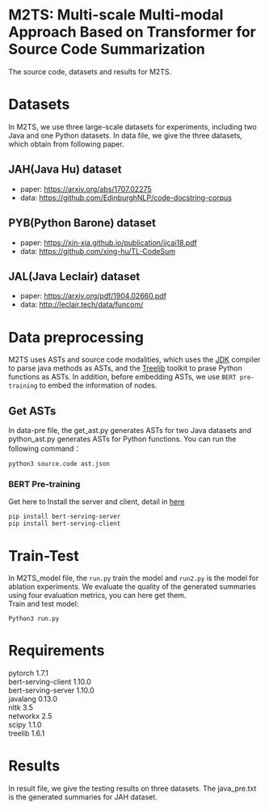 # M2TS: Multi-scale Multi-modal Approach Based on Transformer for Source Code Summarization
The source code, datasets and results for M2TS.
# Datasets
In M2TS, we use three large-scale datasets for experiments, including two Java and one Python datasets. In data file, we give the three datasets, which obtain from following paper.
## JAH(Java Hu) dataset
* paper: https://arxiv.org/abs/1707.02275
* data: https://github.com/EdinburghNLP/code-docstring-corpus
## PYB(Python Barone) dataset
* paper: https://xin-xia.github.io/publication/ijcai18.pdf
* data: https://github.com/xing-hu/TL-CodeSum
## JAL(Java Leclair) dataset
* paper: https://arxiv.org/pdf/1904.02660.pdf
* data: http://leclair.tech/data/funcom/
# Data preprocessing
M2TS uses ASTs and source code modalities, which uses the [JDK](http://www.eclipse.org/jdt/) compiler to parse java methods as ASTs, and the [Treelib](https://treelib.readthedocs.io/en/latest/) toolkit to prase Python functions as ASTs. In addition, before embedding ASTs, we use `BERT pre-training` to embed the information of nodes. 
## Get ASTs
In data-pre file, the get_ast.py generates ASTs for two Java datasets and python_ast.py generates ASTs for Python functions. You can run the following command：
```
python3 source.code ast.json
```
### BERT Pre-training
Get here to Install the server and client, detail in [here](https://github.com/hanxiao/bert-as-service)  
```
pip install bert-serving-server  
pip install bert-serving-client
```
# Train-Test
In M2TS_model file, the `run.py` train the model and `run2.py` is the model for ablation experiments. We evaluate the quality of the generated summaries using four evaluation metrics, you can here get them.  
Train and test model:  
```
Python3 run.py
```
# Requirements
pytorch 1.7.1  
bert-serving-client 1.10.0  
bert-serving-server 1.10.0  
javalang 0.13.0  
nltk 3.5  
networkx 2.5  
scipy 1.1.0  
treelib 1.6.1
# Results
In result file, we give the testing results on three datasets. The java_pre.txt is the generated summaries for JAH dataset.

